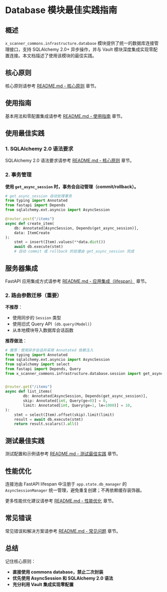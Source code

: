 # Database 模块最佳实践指南

## 概述

`x_scanner_commons.infrastructure.database` 模块提供了统一的数据库连接管理接口，支持 SQLAlchemy 2.0+ 异步操作，并与 Vault 模块深度集成实现零配置连接。本文档描述了使用该模块的最佳实践。

## 核心原则

核心原则请参考 [README.md - 核心原则](./README.md#核心原则) 章节。

## 使用指南

基本用法和零配置集成请参考 [README.md - 使用指南](./README.md#使用指南) 章节。


## 使用最佳实践

### 1. SQLAlchemy 2.0 语法要求

SQLAlchemy 2.0 语法要求请参考 [README.md - 核心原则](./README.md#核心原则) 章节。

### 2. 事务管理

**使用 `get_async_session` 时，事务会自动管理（commit/rollback）。**

```python
# get_async_session 自动处理事务
from typing import Annotated
from fastapi import Depends
from sqlalchemy.ext.asyncio import AsyncSession

@router.post("/items")
async def create_item(
    db: Annotated[AsyncSession, Depends(get_async_session)],
    data: ItemCreate
):
    stmt = insert(Item).values(**data.dict())
    await db.execute(stmt)
    # 自动 commit 或 rollback 的处理由 get_async_session 完成
```



## 服务器集成

FastAPI 应用集成方式请参考 [README.md - 应用集成（lifespan）](./README.md#1-应用集成lifespan-推荐) 章节。

### 2. 路由参数迁移（重要）

**不推荐**：
- 使用同步的 `Session` 类型
- 使用旧式 Query API（`db.query(Model)`）
- 从本地模块导入数据库会话函数

**推荐做法**：

```python
# 推荐：使用异步会话并采用 Annotated 依赖注入
from typing import Annotated
from sqlalchemy.ext.asyncio import AsyncSession
from sqlalchemy import select
from fastapi import Depends, Query
from x_scanner_commons.infrastructure.database.session import get_async_session


@router.get("/items")
async def list_items(
        db: Annotated[AsyncSession, Depends(get_async_session)],
        skip: Annotated[int, Query(ge=0)] = 0,
        limit: Annotated[int, Query(ge=1, le=1000)] = 10,
):
    stmt = select(Item).offset(skip).limit(limit)
    result = await db.execute(stmt)
    return result.scalars().all()
```


## 测试最佳实践

测试配置和示例请参考 [README.md - 测试最佳实践](./README.md#测试最佳实践) 章节。

## 性能优化

连接池由 FastAPI lifespan 中注册于 `app.state.db_manager` 的 `AsyncSessionManager` 统一管理，避免重复创建；不再依赖缓存装饰器。

更多性能优化建议请参考 [README.md - 性能优化](./README.md#性能优化) 章节。

## 常见错误

常见错误和解决方案请参考 [README.md - 常见问题](./README.md#常见问题) 章节。


## 总结


记住核心原则：
- **直接使用 commons database，禁止二次封装**
- **优先使用 AsyncSession 和 SQLAlchemy 2.0 语法**
- **充分利用 Vault 集成实现零配置**